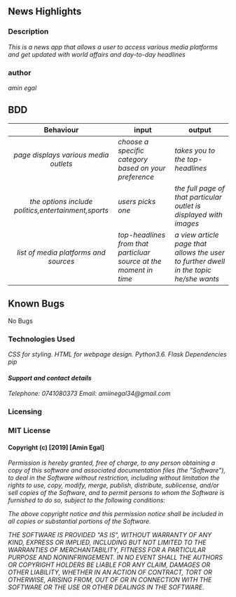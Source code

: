 ## News Highlights

### Description
_This is a news app that allows a user to access various media platforms and get updated with world affairs and day-to-day headlines_
### author
_amin egal_


## BDD

|Behaviour   | input  | output  |
|:-:|---|---|
| _page displays various media outlets_ | _choose a specific category based on your preference_ | _takes you to the top-headlines_  |
|  _the options include politics,entertainment,sports_ | _users picks one_  | _the full page of that particular outlet is displayed with images_  |
| _list of media platforms and sources_  | _top-headlines from that particluar source at the moment in time_  |_a view article page that allows the user to further dwell in the topic he/she wants_   |

## Known Bugs
No Bugs

### Technologies Used
_CSS for styling._
_HTML for webpage design._
_Python3.6._
_Flask_
_Dependencies_
_pip_


#### _Support and contact details_
_Telephone:_ _0741080373_
_Email:_ _amiinegal34@gmail.com_

### Licensing
### MIT License

#### Copyright (c) [2019] [Amin Egal]
_Permission is hereby granted, free of charge, to any person obtaining a copy of this software and associated documentation files (the "Software"), to deal in the Software without restriction, including without limitation the rights to use, copy, modify, merge, publish, distribute, sublicense, and/or sell copies of the Software, and to permit persons to whom the Software is furnished to do so, subject to the following conditions:_

_The above copyright notice and this permission notice shall be included in all copies or substantial portions of the Software._

_THE SOFTWARE IS PROVIDED "AS IS", WITHOUT WARRANTY OF ANY KIND, EXPRESS OR IMPLIED, INCLUDING BUT NOT LIMITED TO THE WARRANTIES OF MERCHANTABILITY, FITNESS FOR A PARTICULAR PURPOSE AND NONINFRINGEMENT. IN NO EVENT SHALL THE AUTHORS OR COPYRIGHT HOLDERS BE LIABLE FOR ANY CLAIM, DAMAGES OR OTHER LIABILITY, WHETHER IN AN ACTION OF CONTRACT, TORT OR OTHERWISE, ARISING FROM, OUT OF OR IN CONNECTION WITH THE SOFTWARE OR THE USE OR OTHER DEALINGS IN THE SOFTWARE._